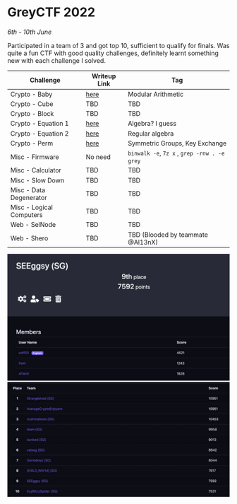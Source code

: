 # GreyCTF 2022

<em>6th - 10th June</em>

Participated in a team of 3 and got top 10, sufficient to qualify for finals. Was quite a fun CTF with good quality challenges, definitely learnt something new with each challenge I solved.

| Challenge                | Writeup Link                  | Tag                                          |
| ------------------------ | ----------------------------- | -------------------------------------------- |
| Crypto - Baby            | [here](./Crypto/baby.md)      | Modular Arithmetic                           |
| Crypto - Cube            | TBD                           | TBD                                          |
| Crypto - Block           | TBD                           | TBD                                          |
| Crypto - Equation 1      | [here](./Crypto/equation1.md) | Algebra? I guess                             |
| Crypto - Equation 2      | [here](./Crypto/equation2.md) | Regular algebra                              |
| Crypto - Perm            | [here](./Crypto/perm.md)      | Symmetric Groups, Key Exchange               |
| Misc - Firmware          | No need                       | `binwalk -e`, `7z x` , `grep -rnw . -e grey` |
| Misc - Calculator        | TBD                           | TBD                                          |
| Misc - Slow Down         | TBD                           | TBD                                          |
| Misc - Data Degenerator  | TBD                           | TBD                                          |
| Misc - Logical Computers | TBD                           | TBD                                          |
| Web - SelNode            | TBD                           | TBD                                          |
| Web - Shero              | TBD                           | TBD (Blooded by teammate @Al13nX)            |

![score](./images/team.png)
![score](./images/score.png)
